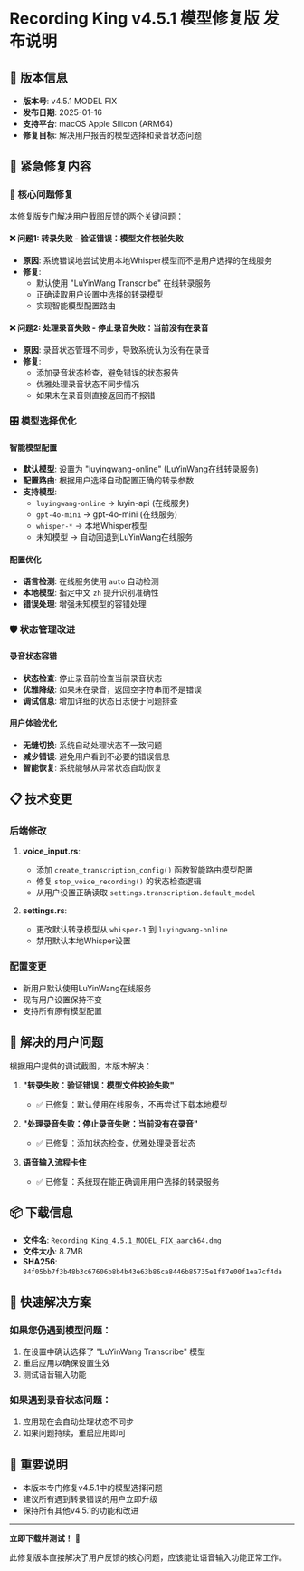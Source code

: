 # Recording King v4.5.1 模型修复版 发布说明

## 🚀 版本信息
- **版本号**: v4.5.1 MODEL FIX
- **发布日期**: 2025-01-16
- **支持平台**: macOS Apple Silicon (ARM64)
- **修复目标**: 解决用户报告的模型选择和录音状态问题

## 🔧 紧急修复内容

### 🎯 核心问题修复
本修复版专门解决用户截图反馈的两个关键问题：

#### ❌ 问题1: 转录失败 - 验证错误：模型文件校验失败
- **原因**: 系统错误地尝试使用本地Whisper模型而不是用户选择的在线服务
- **修复**: 
  - 默认使用 "LuYinWang Transcribe" 在线转录服务
  - 正确读取用户设置中选择的转录模型
  - 实现智能模型配置路由

#### ❌ 问题2: 处理录音失败 - 停止录音失败：当前没有在录音
- **原因**: 录音状态管理不同步，导致系统认为没有在录音
- **修复**: 
  - 添加录音状态检查，避免错误的状态报告
  - 优雅处理录音状态不同步情况
  - 如果未在录音则直接返回而不报错

### 🎛️ 模型选择优化

#### 智能模型配置
- **默认模型**: 设置为 "luyingwang-online" (LuYinWang在线转录服务)
- **配置路由**: 根据用户选择自动配置正确的转录参数
- **支持模型**:
  - `luyingwang-online` → luyin-api (在线服务)
  - `gpt-4o-mini` → gpt-4o-mini (在线服务)  
  - `whisper-*` → 本地Whisper模型
  - 未知模型 → 自动回退到LuYinWang在线服务

#### 配置优化
- **语言检测**: 在线服务使用 `auto` 自动检测
- **本地模型**: 指定中文 `zh` 提升识别准确性
- **错误处理**: 增强未知模型的容错处理

### 🛡️ 状态管理改进

#### 录音状态容错
- **状态检查**: 停止录音前检查当前录音状态
- **优雅降级**: 如果未在录音，返回空字符串而不是错误
- **调试信息**: 增加详细的状态日志便于问题排查

#### 用户体验优化
- **无缝切换**: 系统自动处理状态不一致问题
- **减少错误**: 避免用户看到不必要的错误信息
- **智能恢复**: 系统能够从异常状态自动恢复

## 📋 技术变更

### 后端修改
1. **voice_input.rs**: 
   - 添加 `create_transcription_config()` 函数智能路由模型配置
   - 修复 `stop_voice_recording()` 的状态检查逻辑
   - 从用户设置正确读取 `settings.transcription.default_model`

2. **settings.rs**:
   - 更改默认转录模型从 `whisper-1` 到 `luyingwang-online`
   - 禁用默认本地Whisper设置

### 配置变更
- 新用户默认使用LuYinWang在线服务
- 现有用户设置保持不变
- 支持所有原有模型配置

## 🎯 解决的用户问题

根据用户提供的调试截图，本版本解决：

1. **"转录失败：验证错误：模型文件校验失败"** 
   - ✅ 已修复：默认使用在线服务，不再尝试下载本地模型

2. **"处理录音失败：停止录音失败：当前没有在录音"**
   - ✅ 已修复：添加状态检查，优雅处理录音状态

3. **语音输入流程卡住**
   - ✅ 已修复：系统现在能正确调用用户选择的转录服务

## 📦 下载信息
- **文件名**: `Recording King_4.5.1_MODEL_FIX_aarch64.dmg`
- **文件大小**: 8.7MB
- **SHA256**: `84f05bb7f3b48b3c67606b8b4b43e63b86ca8446b85735e1f87e00f1ea7cf4da`

## 🔧 快速解决方案

### 如果您仍遇到模型问题：
1. 在设置中确认选择了 "LuYinWang Transcribe" 模型
2. 重启应用以确保设置生效
3. 测试语音输入功能

### 如果遇到录音状态问题：
1. 应用现在会自动处理状态不同步
2. 如果问题持续，重启应用即可

## 🚨 重要说明
- 本版本专门修复v4.5.1中的模型选择问题
- 建议所有遇到转录错误的用户立即升级
- 保持所有其他v4.5.1的功能和改进

---

**立即下载并测试！** 🎉

此修复版本直接解决了用户反馈的核心问题，应该能让语音输入功能正常工作。